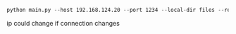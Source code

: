 ```txt
python main.py --host 192.168.124.20 --port 1234 --local-dir files --remote-dir files sync
```
ip could change if connection changes
